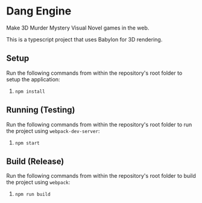 # Dang Engine

Make 3D Murder Mystery Visual Novel games in the web.

This is a typescript project that uses Babylon for 3D rendering.

## Setup

Run the following commands from within the repository's root folder to setup the application:

1. `npm install`

## Running (Testing)

Run the following commands from within the repository's root folder to run the project using `webpack-dev-server`:

1. `npm start`

## Build (Release)

Run the following commands from within the repository's root folder to build the project using `webpack`:

1. `npm run build`
